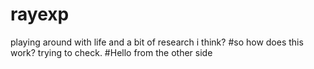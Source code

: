 # rayexp
playing around with life and a bit of research i think?
#so how does this work? trying to check.
#Hello from the other side
